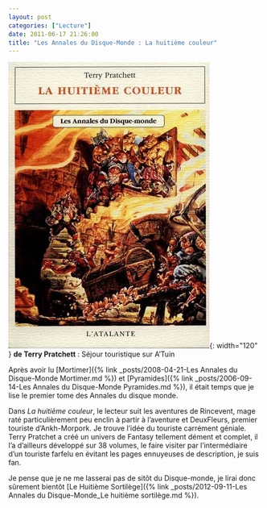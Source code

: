 ```yaml
---
layout: post
categories: ["Lecture"]
date: 2011-06-17 21:26:00
title: "Les Annales du Disque-Monde : La huitième couleur"
---
```


![couverture](/assets/images/couv_lecture/huitieme-couleur.webp){: width="120" } **de Terry Pratchett** : Séjour touristique sur A’Tuin

Après avoir lu [Mortimer]({% link _posts/2008-04-21-Les Annales du Disque-Monde Mortimer.md %}) et [Pyramides]({% link _posts/2006-09-14-Les Annales du Disque-Monde Pyramides.md %}), il était temps que je
lise le premier tome des Annales du disque monde.

Dans *La huitième couleur*, le lecteur suit les aventures de Rincevent,
mage raté particulièrement peu enclin à partir à l’aventure et
DeuxFleurs, premier touriste d’Ankh-Morpork. Je trouve l’idée du
touriste carrément géniale. Terry Pratchet a créé un univers de Fantasy
tellement dément et complet, il l’a d’ailleurs développé sur 38
volumes, le faire visiter par l’intermédiaire d’un touriste farfelu en
évitant les pages ennuyeuses de description, je suis fan.

Je pense que je ne me lasserai pas de sitôt du Disque-monde, je lirai
donc sûrement bientôt [Le Huitième Sortilège]({% link _posts/2012-09-11-Les Annales du Disque-Monde_Le huitième sortilège.md %}).


